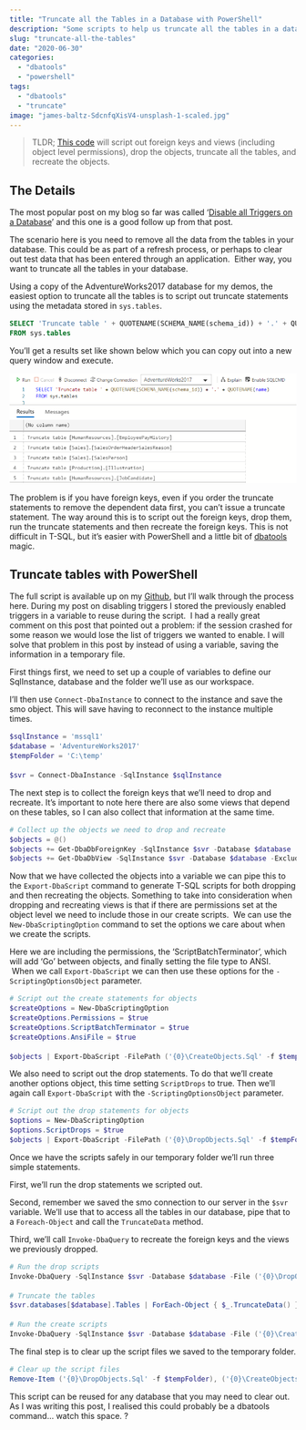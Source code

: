 ```yaml
---
title: "Truncate all the Tables in a Database with PowerShell"
description: "Some scripts to help us truncate all the tables in a database"
slug: "truncate-all-the-tables"
date: "2020-06-30"
categories:
  - "dbatools"
  - "powershell"
tags:
  - "dbatools"
  - "truncate"
image: "james-baltz-SdcnfqXisV4-unsplash-1-scaled.jpg"
---
```


> TLDR; [This code](https://github.com/jpomfret/demos/blob/master/BlogExamples/05_TruncateAllTables.ps1) will script out foreign keys and views (including object level permissions), drop the objects, truncate all the tables, and recreate the objects.

## The Details

The most popular post on my blog so far was called ‘[Disable all Triggers on a Database](https://jesspomfret.com/disable-all-triggers/)’ and this one is a good follow up from that post.

The scenario here is you need to remove all the data from the tables in your database. This could be as part of a refresh process, or perhaps to clear out test data that has been entered through an application.  Either way, you want to truncate all the tables in your database.

Using a copy of the AdventureWorks2017 database for my demos, the easiest option to truncate all the tables is to script out truncate statements using the metadata stored in `sys.tables`.

```SQL
SELECT 'Truncate table ' + QUOTENAME(SCHEMA_NAME(schema_id)) + '.' + QUOTENAME(name)
FROM sys.tables
```

You’ll get a results set like shown below which you can copy out into a new query window and execute.

![select from sys.tables to generate truncate statements](TruncateFromSysTables.png)

The problem is if you have foreign keys, even if you order the truncate statements to remove the dependent data first, you can’t issue a truncate statement. The way around this is to script out the foreign keys, drop them, run the truncate statements and then recreate the foreign keys. This is not difficult in T-SQL, but it’s easier with PowerShell and a little bit of [dbatools](https://dbatools.io/) magic.

## Truncate tables with PowerShell

The full script is available up on my [Github](https://github.com/jpomfret/demos/blob/master/BlogExamples/05_TruncateAllTables.ps1), but I’ll walk through the process here. During my post on disabling triggers I stored the previously enabled triggers in a variable to reuse during the script.  I had a really great comment on this post that pointed out a problem: if the session crashed for some reason we would lose the list of triggers we wanted to enable. I will solve that problem in this post by instead of using a variable, saving the information in a temporary file.

First things first, we need to set up a couple of variables to define our SqlInstance, database and the folder we’ll use as our workspace.

I’ll then use `Connect-DbaInstance` to connect to the instance and save the smo object. This will save having to reconnect to the instance multiple times.

```PowerShell
$sqlInstance = 'mssql1'
$database = 'AdventureWorks2017'
$tempFolder = 'C:\temp'

$svr = Connect-DbaInstance -SqlInstance $sqlInstance
```

The next step is to collect the foreign keys that we’ll need to drop and recreate. It’s important to note here there are also some views that depend on these tables, so I can also collect that information at the same time. 

```PowerShell
# Collect up the objects we need to drop and recreate
$objects = @()
$objects += Get-DbaDbForeignKey -SqlInstance $svr -Database $database
$objects += Get-DbaDbView -SqlInstance $svr -Database $database -ExcludeSystemView
```

Now that we have collected the objects into a variable we can pipe this to the `Export-DbaScript` command to generate T-SQL scripts for both dropping and then recreating the objects. Something to take into consideration when dropping and recreating views is that if there are permissions set at the object level we need to include those in our create scripts.  We can use the `New-DbaScriptingOption` command to set the options we care about when we create the scripts.

Here we are including the permissions, the ‘ScriptBatchTerminator’, which will add ‘Go’ between objects, and finally setting the file type to ANSI.  When we call `Export-DbaScript` we can then use these options for the `-ScriptingOptionsObject` parameter.

```PowerShell
# Script out the create statements for objects
$createOptions = New-DbaScriptingOption
$createOptions.Permissions = $true
$createOptions.ScriptBatchTerminator = $true
$createOptions.AnsiFile = $true

$objects | Export-DbaScript -FilePath ('{0}\CreateObjects.Sql' -f $tempFolder) -ScriptingOptionsObject $createOptions
```

We also need to script out the drop statements. To do that we’ll create another options object, this time setting `ScriptDrops` to true. Then we’ll again call `Export-DbaScript` with the `-ScriptingOptionsObject` parameter.

```PowerShell
# Script out the drop statements for objects
$options = New-DbaScriptingOption
$options.ScriptDrops = $true
$objects | Export-DbaScript -FilePath ('{0}\DropObjects.Sql' -f $tempFolder) -ScriptingOptionsObject $options
```

Once we have the scripts safely in our temporary folder we’ll run three simple statements.

First, we’ll run the drop statements we scripted out.

Second, remember we saved the smo connection to our server in the `$svr` variable. We’ll use that to access all the tables in our database, pipe that to a `Foreach-Object` and call the `TruncateData` method.

Third, we’ll call `Invoke-DbaQuery` to recreate the foreign keys and the views we previously dropped.

```PowerShell
# Run the drop scripts
Invoke-DbaQuery -SqlInstance $svr -Database $database -File ('{0}\DropObjects.Sql' -f $tempFolder)

# Truncate the tables
$svr.databases[$database].Tables | ForEach-Object { $_.TruncateData() }

# Run the create scripts
Invoke-DbaQuery -SqlInstance $svr -Database $database -File ('{0}\CreateObjects.Sql' -f $tempFolder)
```

The final step is to clear up the script files we saved to the temporary folder.

```PowerShell
# Clear up the script files
Remove-Item ('{0}\DropObjects.Sql' -f $tempFolder), ('{0}\CreateObjects.Sql' -f $tempFolder)
```

This script can be reused for any database that you may need to clear out. As I was writing this post, I realised this could probably be a dbatools command… watch this space. ?
